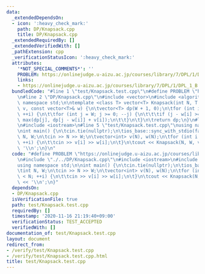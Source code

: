 ```yaml
---
data:
  _extendedDependsOn:
  - icon: ':heavy_check_mark:'
    path: DP/Knapsack.cpp
    title: DP/Knapsack.cpp
  _extendedRequiredBy: []
  _extendedVerifiedWith: []
  _pathExtension: cpp
  _verificationStatusIcon: ':heavy_check_mark:'
  attributes:
    '*NOT_SPECIAL_COMMENTS*': ''
    PROBLEM: https://onlinejudge.u-aizu.ac.jp/courses/library/7/DPL/1/DPL_1_B
    links:
    - https://onlinejudge.u-aizu.ac.jp/courses/library/7/DPL/1/DPL_1_B
  bundledCode: "#line 1 \"test/Knapsack.test.cpp\"\n#define PROBLEM \"https://onlinejudge.u-aizu.ac.jp/courses/library/7/DPL/1/DPL_1_B\"\
    \n#line 2 \"DP/Knapsack.cpp\"\n#include <vector>\n#include <algorithm>\nusing\
    \ namespace std;\n\ntemplate <class T> vector<T> Knapsack(int N, T W, const vector<T>&\
    \ v, const vector<T>& w) {\n\tvector<T> dp(W + 1, 0);\n\tfor (int i = 0; i < N;\
    \ ++i) {\n\t\tfor (int j = W; j >= 0; --j) {\n\t\t\tif (j - w[i] >= 0) dp[j] =\
    \ max(dp[j], dp[j - w[i]] + v[i]);\n\t\t}\n\t}\n\treturn dp;\n}\n#line 3 \"test/Knapsack.test.cpp\"\
    \n#include <iostream>\n#line 5 \"test/Knapsack.test.cpp\"\nusing namespace std;\n\
    \nint main() {\n\tcin.tie(nullptr);\n\tios_base::sync_with_stdio(false);\n\tint\
    \ N, W;\n\tcin >> N >> W;\n\tvector<int> v(N), w(N);\n\tfor (int i = 0; i < N;\
    \ ++i) {\n\t\tcin >> v[i] >> w[i];\n\t}\n\tcout << Knapsack(N, W, v, w)[W] <<\
    \ '\\n';\n}\n"
  code: "#define PROBLEM \"https://onlinejudge.u-aizu.ac.jp/courses/library/7/DPL/1/DPL_1_B\"\
    \n#include \"./../DP/Knapsack.cpp\"\n#include <iostream>\n#include <vector>\n\
    using namespace std;\n\nint main() {\n\tcin.tie(nullptr);\n\tios_base::sync_with_stdio(false);\n\
    \tint N, W;\n\tcin >> N >> W;\n\tvector<int> v(N), w(N);\n\tfor (int i = 0; i\
    \ < N; ++i) {\n\t\tcin >> v[i] >> w[i];\n\t}\n\tcout << Knapsack(N, W, v, w)[W]\
    \ << '\\n';\n}"
  dependsOn:
  - DP/Knapsack.cpp
  isVerificationFile: true
  path: test/Knapsack.test.cpp
  requiredBy: []
  timestamp: '2020-11-16 21:19:40+09:00'
  verificationStatus: TEST_ACCEPTED
  verifiedWith: []
documentation_of: test/Knapsack.test.cpp
layout: document
redirect_from:
- /verify/test/Knapsack.test.cpp
- /verify/test/Knapsack.test.cpp.html
title: test/Knapsack.test.cpp
---
```

